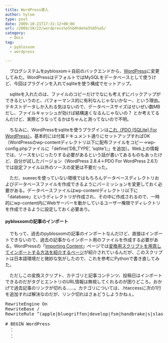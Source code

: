 ```yaml
---
title: WordPress導入
author: hylom
type: post
date: 2009-10-21T17:31:12+00:00
url: /2009/10/22/wordpress%e5%b0%8e%e5%85%a5/
category:
  - Docs
tag:
  - pyblosxom
  - wordpress

---
```

　ブログシステムをpyblosxom＋自前のバックエンドから、[WordPress][1]に変更してみた。WordPressはデフォルトではMySQLをデータベースとして使うけど、今回はプラグインを入れてsqliteを使う構成でセットアップ。

　sqliteを入れたのは、ファイルのコピーだけでなにも考えずにバックアップができるというのと、パフォーマンス的に有利なんじゃないかなー、という理由。テキストデータしか入れる気はないので、データベースサイズはせいぜい数MBだし、ファイルキャッシュが効けば結構速くなるんじゃないの？ とか考えてるんだけど、実際どうなってるかはちゃんと測ってないので不明。

　ちなみに、WordPressをsqliteを使うプラグインは[これ（PDO (SQLite) For WordPress）][2]。基本的には付属ドキュメント通りにセットアップすればOK（WordPressのwp-contentディレクトリ以下に配布ファイルをコピー→wp-config.phpファイルに「define(&#8216;DB_TYPE&#8217;, &#8216;sqlite&#8217;);」を追加）。Web上の情報では、ソースをいじったりする必要があるという話が書いてあるものもあったけど、自分が試したバージョン（WordPress 2.8.4＋PDO For WordPress 2.6.1）では設定ファイル以外のソースの変更は不要だった。

　ただ、suexecを使っていない環境ではもちろんデータベースディレクトリおよびデータベースファイルを作成できるようにパーミッションを変更しておく必要がある。データベースファイルはwp-contentディレクトリ以下に「database」というディレクトリが作成され、その中に作成されるので、一時的にwp-content内にWebサーバーを動かしているユーザー権限でディレクトリを作成できるように設定しておく必要あり。

#### pyblosxomの記事のインポート

　でもって、過去のpyblosxomの記事のインポートなんだけど、直接はインポートできないので、過去の記事からインポート用のファイルを作成する必要がある。WordPressの「[Importing Content][3]」ページでは[変換用スクリプトを用意してインポートする方法を紹介するページ][4]が紹介されているんだが、このスクリプトは日本語環境だと微妙な気がしたので、これを参考にPythonで書き直してみた。

　ただしこの変換スクリプト、カテゴリと記事コンテンツ、投稿日はインポートできるのだがタグとエントリのURL情報は無視してくれるのが困りどころ。おかげで過去記事のリンクが切れる……。カテゴリについては、.htaccessに次の1行を追加すれば解決なのだが、リンク切れはさぁどうしようかねぇ。

<pre>RewriteEngine On
RewriteBase /
RewriteRule ^(apple|bluegriffon|develop|fsm|handbrake|s|slashdot|twitter) category/$1 [R=301,L]

# BEGIN WordPress
　：
　：</pre>

 [1]: http://ja.wordpress.org/
 [2]: http://wordpress.org/extend/plugins/pdo-for-wordpress/
 [3]: http://codex.wordpress.org/Importing_Content
 [4]: http://blog.unto.net/meta/migrating-from-blosxom-to-wordpress/
